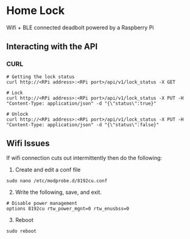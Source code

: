 # Home Lock

Wifi + BLE connected deadbolt powered by a Raspberry Pi

## Interacting with the API

### CURL

```
# Getting the lock status
curl http://<RPi address>:<RPi port>/api/v1/lock_status -X GET

# Lock
curl http://<RPi address>:<RPi port>/api/v1/lock_status -X PUT -H "Content-Type: application/json" -d "{\"status\":true}"

# Unlock
curl http://<RPi address>:<RPi port>/api/v1/lock_status -X PUT -H "Content-Type: application/json" -d "{\"status\":false}"
```

## Wifi Issues

If wifi connection cuts out intermittently then do the following:

1. Create and edit a conf file  
```
sudo nano /etc/modprobe.d/8192cu.conf
```

2. Write the following, save, and exit.
```
# Disable power management
options 8192cu rtw_power_mgnt=0 rtw_enusbss=0
```

3. Reboot  
```
sudo reboot
```